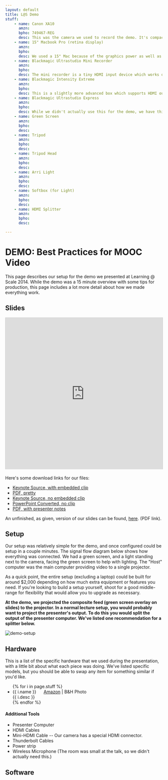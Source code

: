 ```yaml
---
layout: default
title: L@S Demo
stuff:
    - name: Canon XA10
      amzn:
      bpho: 749467-REG
      desc: This was the camera we used to record the demo. It's compact, but high quality and includes an HDMI output feed to the computer.
    - name: 15" Macbook Pro (retina display)
      amzn:
      bpho:
      desc: We used a 15" Mac because of the graphics power as well as the ability to have dual thunderbolt inputs and HDMI output at the same time.
    - name: Blackmagic Ultrastudio Mini Recorder
      amzn:
      bpho:
      desc: The mini recorder is a tiny HDMI input device which works quite well for simple recording. We could have used two for the demo, but we had other recorders as well.
    - name: Blackmagic Intensity Extreme
      amzn:
      bpho:
      desc: This is a slightly more advanced box which supports HDMI output as well as Component input, which we didn't use for the demo but can also be useful.
    - name: Blackmagic Ultrastudio Express
      amzn:
      bpho:
      desc: While we didn't actually use this for the demo, we have this slightly larger box because it allows us to more easily record high quality audio when necessary. This also supports HD-SDI in/out which is more common anong professional cameras and installations.
    - name: Green Screen
      amzn:
      bpho:
      desc:
    - name: Tripod
      amzn:
      bpho:
      desc:
    - name: Tripod Head
      amzn:
      bpho:
      desc:
    - name: Arri Light
      amzn:
      bpho:
      desc:
    - name: Softbox (for Light)
      amzn:
      bpho:
      desc:
    - name: HDMI Splitter
      amzn:
      bpho:
      desc:

---
```


# DEMO: Best Practices for MOOC Video
This page describes our setup for the demo we presented at Learning @ Scale 2014. While the demo was a 15 minute overview with some tips for production, this page includes a lot more detail about how we made everything work.

## Slides
<iframe src="http://www.slideshare.net/slideshow/embed_code/31957574" width="597" height="486" frameborder="0" marginwidth="0" marginheight="0" scrolling="no" style="border:1px solid #CCC; border-width:1px 1px 0; margin-bottom:5px; max-width: 100%;" allowfullscreen></iframe>

Here's some download links for our files:

* [Keynote Source, with embedded clip][keynote]
* [PDF, pretty][pdf]
* [Keynote Source, no embedded clip][keynote-small]
* [PowerPoint Converted, no clip][ppt]
* [PDF, with presenter notes][pdf-notes]

An unfinished, as given, version of our slides can be found, [here][as-given]. (PDF link).


## Setup
Our setup was relatively simple for the demo, and once configured could be setup in a couple minutes. The signal flow diagram below shows how everything was connected. We had a green screen, and a light standing next to the camera, facing the green screen to help with lighting. The "Host" computer was the main computer providing video to a single projector.

As a quick point, the entire setup (excluding a laptop) could be built for around $2,000 depending on how much extra equipment or features you need. If you're looking to build a setup yourself, shoot for a good middle-range for flexibility that would allow you to upgrade as necessary.

__At the demo, we projected the composite feed (green screen overlay on slides) to the projector. In a normal lecture setup, you would probably want to project the presenter's output. To do this you would split the output of the presenter computer. We've listed one recommendation for a splitter below.__

![demo-setup][flow-jpg]

<!-- TODO: Add an image showing setup + camera screen grab. -->


## Hardware
This is a list of the specific hardware that we used during the presentation, with a little bit about what each piece was doing. We've listed specific models, but you should be able to swap any item for something similar if you'd like.

<ul>
    {% for i in page.stuff %}
    <li>
        {{ i.name }} &nbsp;&nbsp;&nbsp;&nbsp;
        <a href="{{ i.amzn }}&{{ site.amzn }}">Amazon</a> |
        <a type="bhphoto" data-sku="{{ i.bpho }}">B&H Photo</a>
        <br />{{ i.desc }}
    </li>
    {% endfor %}
</ul>

#### Additional Tools
* Presenter Computer
* HDMI Cables
* Mini-HDMI Cable -- Our camera has a special HDMI connector.
* Thunderbolt Cables
* Power strip
* Wireless Microphone (The room was small at the talk, so we didn't actually need this.)


## Software


[as-given]: mooc-vide-as-given-ROUGH.pdf
[keynote]: las2014-demo-ball-arvai-parikh.key
[keynote-small]: las2014-demo-small-ball-arvai-parikh.key
[pdf]: las2014-demo-ball-arvai-parikh.pdf
[ppt]: las2014-demo-ball-arvai-parikh.ppt
[pdf-notes]: las2014-demo-notes-ball-arvai-parikh.pdf
[conduit]: xxx
[conduti-file]: xxx
[flow-jpg]: demo-flow-las2014-ball-arvai-parikh.jpg